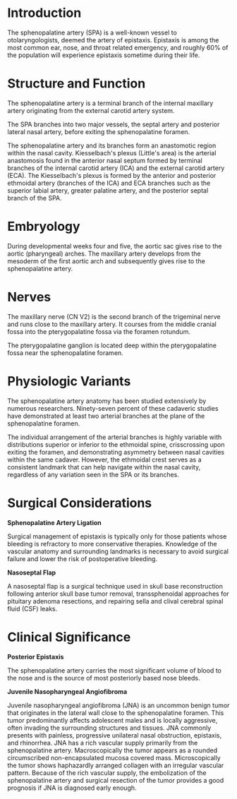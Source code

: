 # Introduction

The sphenopalatine artery (SPA) is a well-known vessel to otolaryngologists, deemed the artery of epistaxis. Epistaxis is among the most common ear, nose, and throat related emergency, and roughly 60% of the population will experience epistaxis sometime during their life.

# Structure and Function

The sphenopalatine artery is a terminal branch of the internal maxillary artery originating from the external carotid artery system.

The SPA branches into two major vessels, the septal artery and posterior lateral nasal artery, before exiting the sphenopalatine foramen.

The sphenopalatine artery and its branches form an anastomotic region within the nasal cavity. Kiesselbach's plexus (Little's area) is the arterial anastomosis found in the anterior nasal septum formed by terminal branches of the internal carotid artery (ICA) and the external carotid artery (ECA). The Kiesselbach's plexus is formed by the anterior and posterior ethmoidal artery (branches of the ICA) and ECA branches such as the superior labial artery, greater palatine artery, and the posterior septal branch of the SPA.

# Embryology

During developmental weeks four and five, the aortic sac gives rise to the aortic (pharyngeal) arches. The maxillary artery develops from the mesoderm of the first aortic arch and subsequently gives rise to the sphenopalatine artery.

# Nerves

The maxillary nerve (CN V2) is the second branch of the trigeminal nerve and runs close to the maxillary artery. It courses from the middle cranial fossa into the pterygopalatine fossa via the foramen rotundum.

The pterygopalatine ganglion is located deep within the pterygopalatine fossa near the sphenopalatine foramen.

# Physiologic Variants

The sphenopalatine artery anatomy has been studied extensively by numerous researchers. Ninety-seven percent of these cadaveric studies have demonstrated at least two arterial branches at the plane of the sphenopalatine foramen.

The individual arrangement of the arterial branches is highly variable with distributions superior or inferior to the ethmoidal spine, crisscrossing upon exiting the foramen, and demonstrating asymmetry between nasal cavities within the same cadaver. However, the ethmoidal crest serves as a consistent landmark that can help navigate within the nasal cavity, regardless of any variation seen in the SPA or its branches.

# Surgical Considerations

**Sphenopalatine Artery Ligation**

Surgical management of epistaxis is typically only for those patients whose bleeding is refractory to more conservative therapies. Knowledge of the vascular anatomy and surrounding landmarks is necessary to avoid surgical failure and lower the risk of postoperative bleeding.

**Nasoseptal Flap**

A nasoseptal flap is a surgical technique used in skull base reconstruction following anterior skull base tumor removal, transsphenoidal approaches for pituitary adenoma resections, and repairing sella and clival cerebral spinal fluid (CSF) leaks.

# Clinical Significance

**Posterior Epistaxis**

The sphenopalatine artery carries the most significant volume of blood to the nose and is the source of most posteriorly based nose bleeds.

**Juvenile Nasopharyngeal Angiofibroma**

Juvenile nasopharyngeal angiofibroma (JNA) is an uncommon benign tumor that originates in the lateral wall close to the sphenopalatine foramen. This tumor predominantly affects adolescent males and is locally aggressive, often invading the surrounding structures and tissues. JNA commonly presents with painless, progressive unilateral nasal obstruction, epistaxis, and rhinorrhea. JNA has a rich vascular supply primarily from the sphenopalatine artery. Macroscopically the tumor appears as a rounded circumscribed non-encapsulated mucosa covered mass. Microscopically the tumor shows haphazardly arranged collagen with an irregular vascular pattern. Because of the rich vascular supply, the embolization of the sphenopalatine artery and surgical resection of the tumor provides a good prognosis if JNA is diagnosed early enough.